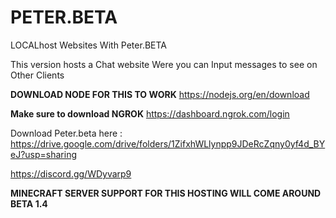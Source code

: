 # PETER.BETA

LOCALhost Websites With Peter.BETA

This version hosts a Chat website Were you can Input messages to see on Other Clients


**DOWNLOAD NODE FOR THIS TO WORK**
https://nodejs.org/en/download

**Make sure to download NGROK**
https://dashboard.ngrok.com/login

Download Peter.beta here : 
https://drive.google.com/drive/folders/1ZifxhWLlynpp9JDeRcZqny0yf4d_BYeJ?usp=sharing


https://discord.gg/WDyvarp9

**MINECRAFT SERVER SUPPORT FOR THIS HOSTING WILL COME AROUND BETA 1.4**
